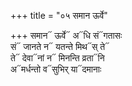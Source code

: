 +++
title = "०५ समान ऊर्वे"

+++
समान᳓ ऊर्वे᳓ अ᳓धि सं᳓गतासः  
सं᳓ जानते न᳓ यतन्ते मिथ᳓स् ते᳓  
ते᳓ देवा᳓नां न᳓ मिनन्ति व्रता᳓नि  
अ᳓मर्धन्तो व᳓सुभिर् या᳓दमानाः
